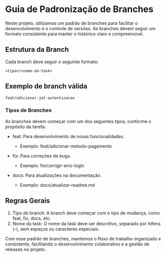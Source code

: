 # Guia de Padronização de Branches

Neste projeto, utilizamos um padrão de branches para facilitar o desenvolvimento e o controle de versões. As branches
devem seguir um formato consistente para manter o histórico claro e compreensível.

## Estrutura da Branch
Cada branch deve seguir o seguinte formato:

`<tipo>/<nome-da-task>`

## Exemplo de branch válida

`feat/adicionar-jwt-autenticacao`

### Tipos de Branches
As branches devem começar com um dos seguintes tipos, conforme o propósito da tarefa:

- feat: Para desenvolvimento de novas funcionalidades.
  - Exemplo: feat/adicionar-metodo-pagamento


- fix: Para correções de bugs.
  - Exemplo: fix/corrigir-erro-login


- docs: Para atualizações na documentação.
  - Exemplo: docs/atualizar-readme.md


## Regras Gerais
1. Tipo de branch: A branch deve começar com o tipo de mudança, como feat, fix, docs, etc.
2. Nome da task: O nome da task deve ser descritivo, separado por hífens (-), sem espaços ou caracteres
especiais.

Com esse padrão de branches, mantemos o fluxo de trabalho organizado e consistente, facilitando o desenvolvimento
colaborativo e a gestão de releases no projeto.
